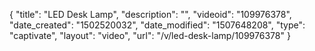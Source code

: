 {
    "title": "LED Desk Lamp",
    "description": "",
    "videoid": "109976378",
    "date_created": "1502520032",
    "date_modified": "1507648208",
    "type": "captivate",
    "layout": "video",
    "url": "\/v\/led-desk-lamp\/109976378"
}